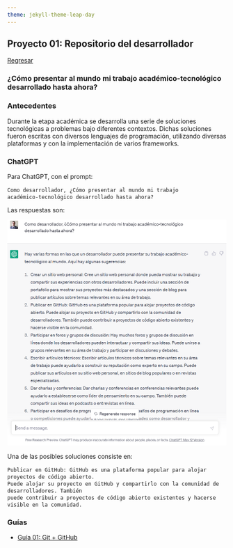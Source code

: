 ```yaml
---
theme: jekyll-theme-leap-day
---
```


## Proyecto 01: Repositorio del desarrollador

[Regresar](/DAWM/)

### ¿Cómo presentar al mundo mi trabajo académico-tecnológico desarrollado hasta ahora?

### Antecedentes

Durante la etapa académica se desarrolla una serie de soluciones tecnológicas a problemas bajo diferentes contextos. Dichas soluciones fueron escritas con diversos lenguajes de programación, utilizando diversas plataformas y con la implementación de varios frameworks. 

### ChatGPT

Para ChatGPT, con el prompt:

```
Como desarrollador, ¿Cómo presentar al mundo mi trabajo 
académico-tecnológico desarrollado hasta ahora?
```

Las respuestas son:

![chatgpt](archivos/proyecto01-pregunta.png)

Una de las posibles soluciones consiste en: 

```
Publicar en GitHub: GitHub es una plataforma popular para alojar proyectos de código abierto. 
Puede alojar su proyecto en GitHub y compartirlo con la comunidad de desarrolladores. También 
puede contribuir a proyectos de código abierto existentes y hacerse visible en la comunidad.
```

### Guías

* [Guía 01: Git + GitHub](/DAWM/guias/2023/guia01.md)
